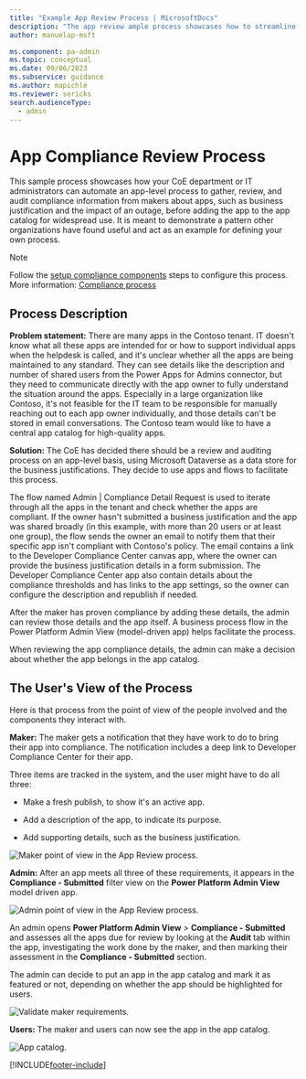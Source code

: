 ```yaml
---
title: "Example App Review Process | MicrosoftDocs"
description: "The app review ample process showcases how to streamline the app review and auditing process to gather compliance information about apps before promoting widespread use."
author: manuelap-msft

ms.component: pa-admin
ms.topic: conceptual
ms.date: 09/06/2023
ms.subservice: guidance
ms.author: mapichle
ms.reviewer: sericks
search.audienceType: 
  - admin
---
```

# App Compliance Review Process

This sample process showcases how your CoE department or IT administrators can automate an app-level process to gather, review, and audit compliance information from makers about apps, such as business justification and the impact of an outage, before adding the app to the app catalog for widespread use. It is meant to demonstrate a pattern other organizations have found useful and act as an example for defining your own process.

> [!NOTE]
> Follow the [setup compliance components](setup-governance-components.md) steps to configure this process. More information: [Compliance process](governance-components.md#compliance-processes)

## Process Description

**Problem statement:** There are many apps in the Contoso tenant. IT doesn't know what all these apps are intended for or how to support individual apps when the helpdesk is called, and it's unclear whether all the apps are being maintained to any standard. They can see details like the description and number of shared users from the Power Apps for Admins connector, but they need to communicate directly with the app owner to fully understand the situation around the apps. Especially in a large organization like Contoso, it's not feasible for the IT team to be responsible for manually reaching out to each app owner individually, and those details can't be stored in email conversations. The Contoso team would like to have a central app catalog for high-quality apps.

**Solution:** The CoE has decided there should be a review and auditing process on an app-level basis, using Microsoft Dataverse as a data store for the business justifications. They decide to use apps and flows to facilitate this process.

The flow named Admin \| Compliance Detail Request is used to iterate through all the apps in the tenant and check whether the apps are compliant. If the owner hasn't submitted a business justification and the app was shared broadly (in this example, with more than 20 users or at least one group), the flow sends the owner an email to notify them that their specific app isn't compliant with Contoso's policy. The email contains a link to the Developer Compliance Center canvas app, where the owner can provide the business justification details in a form submission. The Developer Compliance Center app also contain details about the compliance thresholds and has links to the app settings, so the owner can configure the description and republish if needed.

After the maker has proven compliance by adding these details, the admin can review those details and the app itself. A business process flow in the Power Platform Admin View (model-driven app) helps facilitate the process.

When reviewing the app compliance details, the admin can make a decision about whether the app belongs in the app catalog.

## The User's View of the Process

Here is that process from the point of view of the people involved and the components they interact with.

**Maker:** The maker gets a notification that they have work to do to bring their app into compliance. The notification includes a deep link to Developer Compliance Center for their app.

Three items are tracked in the system, and the user might have to do all three:

- Make a fresh publish, to show it's an active app.

- Add a description of the app, to indicate its purpose.

- Add supporting details, such as the business justification.

![Maker point of view in the App Review process.](media/coe55.png "Maker point of view in the App Review Process")

**Admin:** After an app meets all three of these requirements, it appears in the **Compliance - Submitted** filter view on the **Power Platform Admin View** model driven app.

![Admin point of view in the App Review process.](media/coe71.png "Admin point of view in the App Review Process")

An admin opens **Power Platform Admin View** > **Compliance - Submitted** and assesses all the apps due for review by looking at the **Audit** tab within the app, investigating the work done by the maker, and then marking their assessment in the **Compliance - Submitted** section.

The admin can decide to put an app in the app catalog and mark it as featured or not, depending on whether the app should be highlighted for users.

![Validate maker requirements.](media/coe54.png "Validate maker requirements")

**Users:** The maker and users can now see the app in the app catalog.

![App catalog.](media/coe67.png "App catalog")


[!INCLUDE[footer-include](../../includes/footer-banner.md)]
